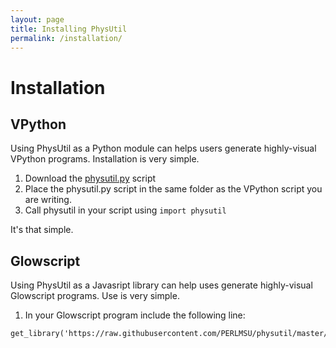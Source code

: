 ```yaml
---
layout: page
title: Installing PhysUtil
permalink: /installation/
---
```


# Installation

## VPython
Using PhysUtil as a Python module can helps users generate highly-visual VPython programs. Installation is very simple.

1. Download the [physutil.py](https://raw.githubusercontent.com/PERLMSU/physutil/master/python/physutil.py) script
2. Place the physutil.py script in the same folder as the VPython script you are writing.
3. Call physutil in your script using `import physutil`

It's that simple.

## Glowscript
Using PhysUtil as a Javasript library can help uses generate highly-visual Glowscript programs. Use is very simple.

1. In your Glowscript program include the following line:
```
get_library('https://raw.githubusercontent.com/PERLMSU/physutil/master/js/physutil.js')
```

